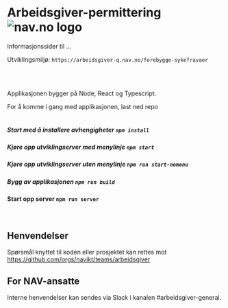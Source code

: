 # Arbeidsgiver-permittering ![nav.no logo](./src/assets/ikoner/navlogo.svg)

Informasjonssider til ...

Utviklingsmiljø: `https://arbeidsgiver-q.nav.no/forebygge-sykefravaer`


<br /><br />

Applikasjonen bygger på Node, React og Typescript.


For å komme i gang med applikasjonen, last ned repo 
<br /><br />

##### Start med å installere avhengigheter `npm install`

##### Kjøre opp utviklingserver med menylinje `npm start`

##### Kjøre opp utviklingserver uten menylinje `npm run start-nomenu`

##### Bygg av applikasjonen `npm run build`

####  Start opp server `npm run server`
<br />

## Henvendelser

Spørsmål knyttet til koden eller prosjektet kan rettes mot https://github.com/orgs/navikt/teams/arbeidsgiver

## For NAV-ansatte

Interne henvendelser kan sendes via Slack i kanalen #arbeidsgiver-general.

